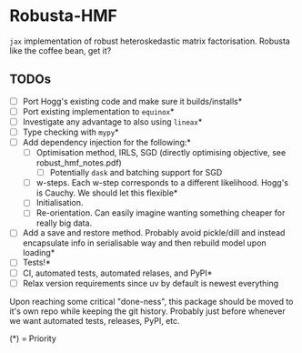 # Robusta-HMF

`jax` implementation of robust heteroskedastic matrix factorisation. Robusta like the coffee bean, get it?

## TODOs

- [ ] Port Hogg's existing code and make sure it builds/installs*
- [ ] Port existing implementation to `equinox`*
- [ ] Investigate any advantage to also using `lineax`*
- [ ] Type checking with `mypy`*
- [ ] Add dependency injection for the following:*
  - [ ] Optimisation method, IRLS, SGD (directly optimising objective, see robust_hmf_notes.pdf)
    - [ ] Potentially `dask` and batching support for SGD
  - [ ] w-steps. Each w-step corresponds to a different likelihood. Hogg's is Cauchy. We should let this flexible*
  - [ ] Initialisation.
  - [ ] Re-orientation. Can easily imagine wanting something cheaper for really big data.
- [ ] Add a save and restore method. Probably avoid pickle/dill and instead encapsulate info in serialisable way and then rebuild model upon loading*
- [ ] Tests!*
- [ ] CI, automated tests, automated relases, and PyPI*
- [ ] Relax version requirements since uv by default is newest everything

Upon reaching some critical "done-ness", this package should be moved to it's own repo while keeping the git history. Probably just before whenever we want automated tests, releases, PyPI, etc.

(*) = Priority
